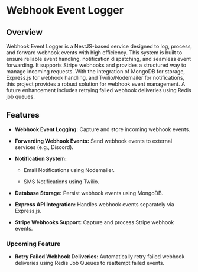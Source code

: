 # Webhook Event Logger

## Overview
Webhook Event Logger is a NestJS-based service designed to log, process, and forward webhook events with high efficiency. This system is built to ensure reliable event handling, notification dispatching, and seamless event forwarding. It supports Stripe webhooks and provides a structured way to manage incoming requests.
With the integration of MongoDB for storage, Express.js for webhook handling, and Twilio/Nodemailer for notifications, this project provides a robust solution for webhook event management. A future enhancement includes retrying failed webhook deliveries using Redis job queues.

## Features

* **Webhook Event Logging:** Capture and store incoming webhook events.

* **Forwarding Webhook Events:** Send webhook events to external services (e.g., Discord).

* **Notification System:**

  * Email Notifications using Nodemailer.

  * SMS Notifications using Twilio.

* **Database Storage:** Persist webhook events using MongoDB.

* **Express API Integration:** Handles webhook events separately via Express.js.

* **Stripe Webhooks Support:** Capture and process Stripe webhook events.

### Upcoming Feature

* **Retry Failed Webhook Deliveries:** Automatically retry failed webhook deliveries using Redis Job Queues to reattempt failed events.

